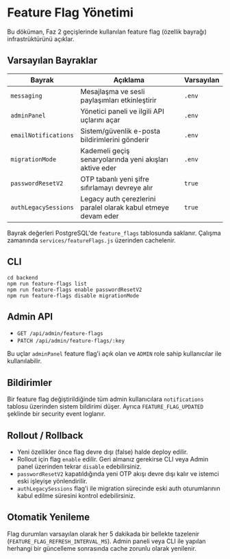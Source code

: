 # Feature Flag Yönetimi

Bu döküman, Faz 2 geçişlerinde kullanılan feature flag (özellik bayrağı)
infrastrüktürünü açıklar.

## Varsayılan Bayraklar

| Bayrak                 | Açıklama                                                     | Varsayılan |
| ---------------------- | ------------------------------------------------------------- | ---------- |
| `messaging`            | Mesajlaşma ve sesli paylaşımları etkinleştirir               | `.env`     |
| `adminPanel`           | Yönetici paneli ve ilgili API uçlarını açar                  | `.env`     |
| `emailNotifications`   | Sistem/güvenlik e-posta bildirimlerini gönderir             | `.env`     |
| `migrationMode`        | Kademeli geçiş senaryolarında yeni akışları aktive eder      | `.env`     |
| `passwordResetV2`      | OTP tabanlı yeni şifre sıfırlamayı devreye alır              | `true`     |
| `authLegacySessions`   | Legacy auth çerezlerini paralel olarak kabul etmeye devam eder | `true`     |

Bayrak değerleri PostgreSQL'de `feature_flags` tablosunda saklanır. Çalışma
zamanında `services/featureFlags.js` üzerinden cachelenir.

## CLI

```
cd backend
npm run feature-flags list
npm run feature-flags enable passwordResetV2
npm run feature-flags disable migrationMode
```

## Admin API

- `GET /api/admin/feature-flags`
- `PATCH /api/admin/feature-flags/:key`

Bu uçlar `adminPanel` feature flag'i açık olan ve `ADMIN` role sahip kullanıcılar
ile kullanılabilir.

## Bildirimler

Bir feature flag değiştirildiğinde tüm admin kullanıcılara `notifications`
tablosu üzerinden sistem bildirimi düşer. Ayrıca `FEATURE_FLAG_UPDATED`
şeklinde bir security event loglanır.

## Rollout / Rollback

- Yeni özellikler önce flag devre dışı (false) halde deploy edilir.
- Rollout için flag `enable` edilir. Geri almanız gerekirse CLI veya Admin panel
  üzerinden tekrar `disable` edebilirsiniz.
- `passwordResetV2` kapatıldığında yeni OTP akışı devre dışı kalır ve istemci
  eski işleyişe yönlendirilir.
- `authLegacySessions` flag'i ile migration sürecinde eski auth oturumlarının
  kabul edilme süresini kontrol edebilirsiniz.

## Otomatik Yenileme

Flag durumları varsayılan olarak her 5 dakikada bir bellekte tazelenir
(`FEATURE_FLAG_REFRESH_INTERVAL_MS`). Admin paneli veya CLI ile yapılan
herhangi bir güncelleme sonrasında cache zorunlu olarak yenilenir.
